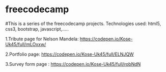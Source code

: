 # freecodecamp
#This is a series of the freecodecamp projects.
Technologies used: html5, css3, bootstrap, javascript,.....

1.Tribute page for Nelson Mandela: https://codepen.io/Kose-Uk45/full/mLOxxw/

2.Portfolio page: https://codepen.io/Kose-Uk45/full/ELNJQW

3.Survey form page : https://codepen.io/Kose-Uk45/full/robNdN
